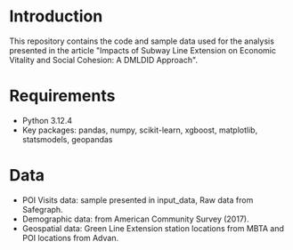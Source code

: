 # Introduction
This repository contains the code and sample data used for the analysis presented in the article "Impacts of Subway Line Extension on Economic Vitality and Social Cohesion: A DMLDID Approach".

# Requirements
- Python 3.12.4
- Key packages: pandas, numpy, scikit-learn, xgboost, matplotlib, statsmodels, geopandas

# Data
- POI Visits data: sample presented in input_data, Raw data from Safegraph.
- Demographic data: from American Community Survey (2017).
- Geospatial data: Green Line Extension station locations from MBTA and POI locations from Advan.
